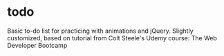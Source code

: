 # todo
Basic to-do list for practicing with animations and jQuery. Slightly customized, based on tutorial from Colt Steele's Udemy course: The Web Developer Bootcamp
